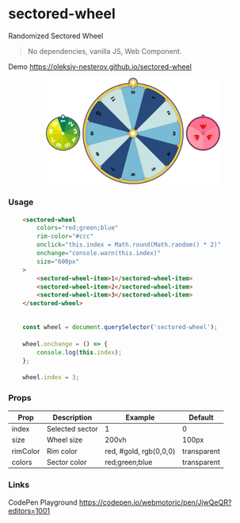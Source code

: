 # sectored-wheel
Randomized Sectored Wheel
> No dependencies, vanilla JS, Web Component.

Demo https://oleksiy-nesterov.github.io/sectored-wheel

<p align="center" width="100%">
    <img width="70%" src="https://raw.githubusercontent.com/oleksiy-nesterov/sectored-wheel/main/wheel.png" />
</p>

### Usage

```html
    <sectored-wheel
        colors="red;green;blue"
        rim-color="#ccc"
        onclick="this.index = Math.round(Math.random() * 2)"
        onchange="console.warn(this.index)"
        size="600px"
    >
        <sectored-wheel-item>1</sectored-wheel-item>
        <sectored-wheel-item>2</sectored-wheel-item>
        <sectored-wheel-item>3</sectored-wheel-item>
    </sectored-wheel>
```

```javascript

    const wheel = document.querySelector('sectored-wheel');

    wheel.onchange = () => {
        console.log(this.index);
    };
    
    wheel.index = 3;
```

### Props

| Prop     | Description      | Example                | Default     |
|----------|------------------|------------------------|-------------|
| index    | Selected sector  | 1                      | 0           |
| size     | Wheel size       | 200vh                  | 100px       |
| rimColor | Rim color        | red, #gold, rgb(0,0,0) | transparent |
| colors   | Sector color     | red;green;blue         | transparent |

### Links

CodePen Playground https://codepen.io/webmotoric/pen/JjwQeQR?editors=1001



